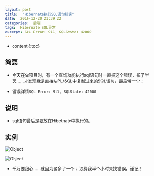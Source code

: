 ```yaml
---
layout: post
title:  "Hibernate执行SQL语句错误"
date:  2016-12-20 21:39:22
categories:  后端
tags:  Hibernate SQL异常
excerpt: SQL Error: 911, SQLState: 42000
---
```


* content
{:toc}

## 简要

*   今天在做项目时，有一个查询功能执行sql语句时一直报这个错误，搞了半天……才发现我是直接从PL/SQL中复制过来的SQL语句，最后带一个 `;`

*   错误详情```SQL Error: 911, SQLState: 42000```

## 说明

*   sql语句最后是要放在Hibetnate中执行的。

## 实例
![Object](http://jiaohongwei.github.io/images/2016-12/20161220215139.png)

![Object](http://jiaohongwei.github.io/images/2016-12/20161220215638.png)



*   千万要细心……就因为这多了一个`；` 浪费我半个小时来找错误，谨记！